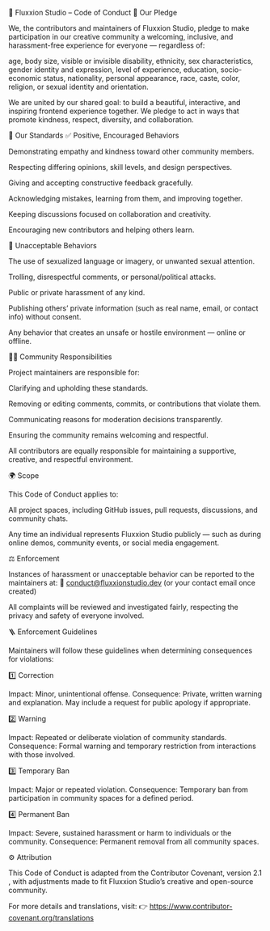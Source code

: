 🧭 Fluxxion Studio – Code of Conduct
💫 Our Pledge

We, the contributors and maintainers of Fluxxion Studio, pledge to make participation in our creative community a welcoming, inclusive, and harassment-free experience for everyone — regardless of:

age, body size, visible or invisible disability, ethnicity, sex characteristics, gender identity and expression, level of experience, education, socio-economic status, nationality, personal appearance, race, caste, color, religion, or sexual identity and orientation.

We are united by our shared goal: to build a beautiful, interactive, and inspiring frontend experience together.
We pledge to act in ways that promote kindness, respect, diversity, and collaboration.

🌈 Our Standards
✅ Positive, Encouraged Behaviors

Demonstrating empathy and kindness toward other community members.

Respecting differing opinions, skill levels, and design perspectives.

Giving and accepting constructive feedback gracefully.

Acknowledging mistakes, learning from them, and improving together.

Keeping discussions focused on collaboration and creativity.

Encouraging new contributors and helping others learn.

🚫 Unacceptable Behaviors

The use of sexualized language or imagery, or unwanted sexual attention.

Trolling, disrespectful comments, or personal/political attacks.

Public or private harassment of any kind.

Publishing others’ private information (such as real name, email, or contact info) without consent.

Any behavior that creates an unsafe or hostile environment — online or offline.

🧑‍💻 Community Responsibilities

Project maintainers are responsible for:

Clarifying and upholding these standards.

Removing or editing comments, commits, or contributions that violate them.

Communicating reasons for moderation decisions transparently.

Ensuring the community remains welcoming and respectful.

All contributors are equally responsible for maintaining a supportive, creative, and respectful environment.

🌍 Scope

This Code of Conduct applies to:

All project spaces, including GitHub issues, pull requests, discussions, and community chats.

Any time an individual represents Fluxxion Studio publicly — such as during online demos, community events, or social media engagement.

⚖️ Enforcement

Instances of harassment or unacceptable behavior can be reported to the maintainers at:
📧 conduct@fluxxionstudio.dev
 (or your contact email once created)

All complaints will be reviewed and investigated fairly, respecting the privacy and safety of everyone involved.

🪜 Enforcement Guidelines

Maintainers will follow these guidelines when determining consequences for violations:

1️⃣ Correction

Impact: Minor, unintentional offense.
Consequence: Private, written warning and explanation. May include a request for public apology if appropriate.

2️⃣ Warning

Impact: Repeated or deliberate violation of community standards.
Consequence: Formal warning and temporary restriction from interactions with those involved.

3️⃣ Temporary Ban

Impact: Major or repeated violation.
Consequence: Temporary ban from participation in community spaces for a defined period.

4️⃣ Permanent Ban

Impact: Severe, sustained harassment or harm to individuals or the community.
Consequence: Permanent removal from all community spaces.

⚙️ Attribution

This Code of Conduct is adapted from the Contributor Covenant, version 2.1
,
with adjustments made to fit Fluxxion Studio’s creative and open-source community.

For more details and translations, visit:
👉 https://www.contributor-covenant.org/translations